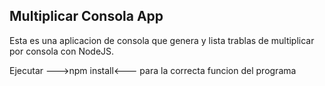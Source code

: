 ## Multiplicar Consola App

Esta es una aplicacion de consola que genera y lista trablas de multiplicar
por consola con NodeJS.

Ejecutar --->npm install<--- para la correcta funcion del programa 